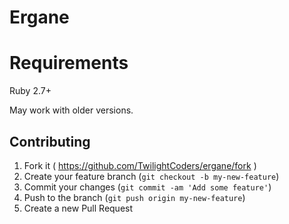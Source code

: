 # Ergane

# Requirements
Ruby 2.7+

May work with older versions.

## Contributing

1. Fork it ( https://github.com/TwilightCoders/ergane/fork )
2. Create your feature branch (`git checkout -b my-new-feature`)
3. Commit your changes (`git commit -am 'Add some feature'`)
4. Push to the branch (`git push origin my-new-feature`)
5. Create a new Pull Request
